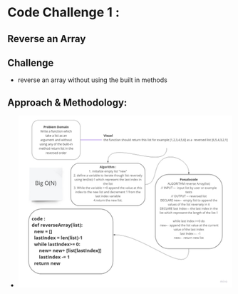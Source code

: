 # Code Challenge 1 :
## Reverse an Array

## Challenge
* reverse an array without using the built in methods

## Approach & Methodology:
* ![image](../../assets/array_reverse.jpg)
